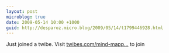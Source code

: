 ```yaml
---
layout: post
microblog: true
date: 2009-05-14 10:00 +1000
guid: http://desparoz.micro.blog/2009/05/14/t1799446928.html
---
```

Just joined a twibe. Visit [twibes.com/mind-mapp...](http://twibes.com/mind-mapping) to join
